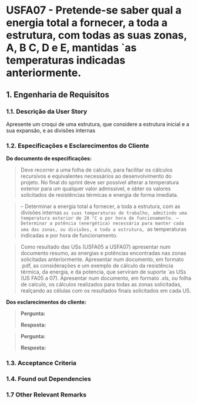 # USFA07 - Pretende-se saber qual a energia total a fornecer, a toda a estrutura, com todas as suas zonas, A, B C, D e E, mantidas `as temperaturas indicadas anteriormente.
## 1. Engenharia de Requisitos

### 1.1. Descrição da User Story

Apresente um croqui de uma estrutura, que considere a estrutura inicial e a sua expansão, e as divisões internas

### 1.2. Especificações e Esclarecimentos do Cliente

**Do documento de especificações:**

>Deve recorrer a uma folha de calculo, para facilitar os cálculos recursivos e equivalentes necessários ao desenvolvimento do projeto. No final do sprint deve ser possível alterar a temperatura exterior para um qualquer valor admissível, e obter os valores solicitados de resistências térmicas e energia de forma imediata.

>– Determinar a energia total a fornecer, a toda a estrutura, com as divisões internas `as suas temperaturas de trabalho, admitindo uma temperatura exterior de 20 °C e por hora de funcionamento.
– Determinar a potência (energética) necessária para manter cada uma das zonas, ou divisões, e toda a estrutura, `as temperaturas indicadas e por hora de funcionamento.


>Como resultado das USs (USFA05 a USFA07) apresentar num documento resumo, as energias e potências encontradas nas zonas solicitadas anteriormente.
Apresentar num documento, em formato .pdf, as considerações e um exemplo de cálculo da resistência térmica, da energia, e da potencia, que serviram de suporte `as USs (US FA05 a 07).
Apresentar num documento, em formato .xls, ou folha de calculo, os cálculos realizados para todas as zonas solicitadas, realçando as células com os resultados finais solicitados em cada US.

**Dos esclarecimentos do cliente:**

> **Pergunta:**
>
> **Resposta:**

> **Pergunta:**
>
> **Resposta:**

### 1.3. Acceptance Criteria


### 1.4. Found out Dependencies


### 1.7 Other Relevant Remarks

